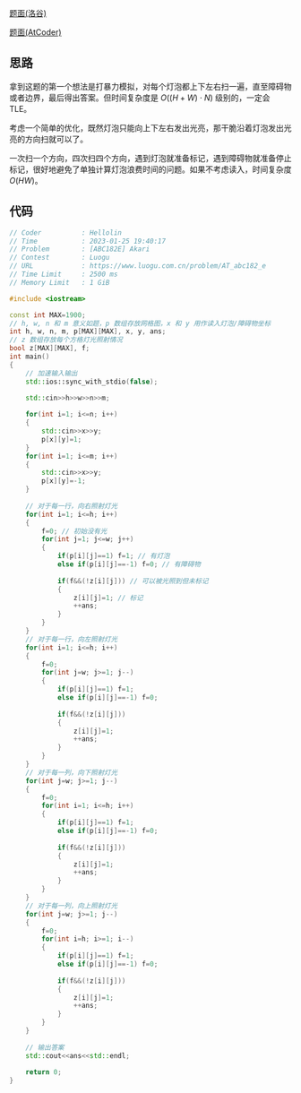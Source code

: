 [题面(洛谷)](https://www.luogu.com.cn/problem/AT_abc182_e)

[题面(AtCoder)](https://atcoder.jp/contests/abc182/tasks/abc182_e)

## 思路

拿到这题的第一个想法是打暴力模拟，对每个灯泡都上下左右扫一遍，直至障碍物或者边界，最后得出答案。但时间复杂度是 $O((H+W)\cdot N)$ 级别的，一定会 TLE。

考虑一个简单的优化，既然灯泡只能向上下左右发出光亮，那干脆沿着灯泡发出光亮的方向扫就可以了。

一次扫一个方向，四次扫四个方向，遇到灯泡就准备标记，遇到障碍物就准备停止标记，很好地避免了单独计算灯泡浪费时间的问题。如果不考虑读入，时间复杂度 $O(HW)$。

## 代码

``` cpp
// Coder          : Hellolin
// Time           : 2023-01-25 19:40:17
// Problem        : [ABC182E] Akari
// Contest        : Luogu
// URL            : https://www.luogu.com.cn/problem/AT_abc182_e
// Time Limit     : 2500 ms
// Memory Limit   : 1 GiB

#include <iostream>

const int MAX=1900;
// h, w, n 和 m 意义如题，p 数组存放网格图，x 和 y 用作读入灯泡/障碍物坐标
int h, w, n, m, p[MAX][MAX], x, y, ans;
// z 数组存放每个方格灯光照射情况
bool z[MAX][MAX], f;
int main()
{
    // 加速输入输出
    std::ios::sync_with_stdio(false);

    std::cin>>h>>w>>n>>m;
    
    for(int i=1; i<=n; i++)
    {
        std::cin>>x>>y;
        p[x][y]=1;
    }
    for(int i=1; i<=m; i++)
    {
        std::cin>>x>>y;
        p[x][y]=-1;
    }
    
    // 对于每一行，向右照射灯光
    for(int i=1; i<=h; i++)
    {
        f=0; // 初始没有光
        for(int j=1; j<=w; j++)
        {
            if(p[i][j]==1) f=1; // 有灯泡
            else if(p[i][j]==-1) f=0; // 有障碍物
            
            if(f&&(!z[i][j])) // 可以被光照到但未标记
            {
                z[i][j]=1; // 标记
                ++ans;
            }
        }
    }
    // 对于每一行，向左照射灯光
    for(int i=1; i<=h; i++)
    {
        f=0;
        for(int j=w; j>=1; j--)
        {
            if(p[i][j]==1) f=1;
            else if(p[i][j]==-1) f=0;
            
            if(f&&(!z[i][j]))
            {
                z[i][j]=1;
                ++ans;
            }
        }
    }
    // 对于每一列，向下照射灯光
    for(int j=w; j>=1; j--)
    {
        f=0;
        for(int i=1; i<=h; i++)
        {
            if(p[i][j]==1) f=1;
            else if(p[i][j]==-1) f=0;
            
            if(f&&(!z[i][j]))
            {
                z[i][j]=1;
                ++ans;
            }
        }
    }
    // 对于每一列，向上照射灯光
    for(int j=w; j>=1; j--)
    {
        f=0;
        for(int i=h; i>=1; i--)
        {
            if(p[i][j]==1) f=1;
            else if(p[i][j]==-1) f=0;
            
            if(f&&(!z[i][j]))
            {
                z[i][j]=1;
                ++ans;
            }
        }
    }
    
    // 输出答案
    std::cout<<ans<<std::endl;
    
    return 0;
}

```
